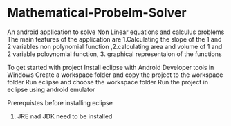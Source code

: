 # Mathematical-Probelm-Solver
An android application to solve Non Linear equations and calculus problems
The  main features of the application are 1.Calculating the slope of the 1 and 2 variables non polynomial function ,2.calculating area and volume of 1 and 2 variable 
poloynomial function, 3. graphical representaion of the functions

To get started with project
Install eclipse with Android Developer tools in Windows
Create a workspace folder and copy the project to the workspace folder
Run eclipse and choose the workspace folder
Run the project in eclipse using android emulator

Prerequistes before installing eclipse
1. JRE nad JDK need to be installed 
